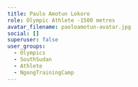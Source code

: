 ```yaml
---
title: Paulo Amotun Lokoro
role: Olympic Athlete -1500 metres
avatar_filename: paoloamotun-avatar.jpg
social: []
superuser: false
user_groups:
  - Olympics
  - SouthSudan
  - Athlete
  - NgongTrainingCamp
---
```

